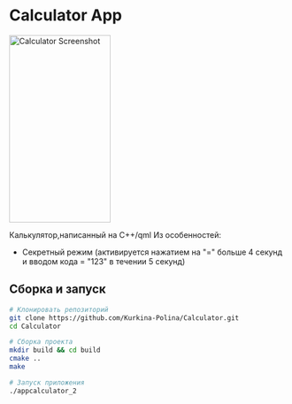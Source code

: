 
# Calculator App
<img width="183" height="339" alt="Calculator Screenshot" src="https://github.com/user-attachments/assets/b65e9b0f-e888-4a38-8f46-de34ccce33c0" />

Калькулятор,написанный на С++/qml
Из особенностей:
- Секретный режим (активируется нажатием на "=" больше 4 секунд и вводом кода = "123" в течении 5 секунд)

##  Сборка и запуск
```bash
# Клонировать репозиторий
git clone https://github.com/Kurkina-Polina/Calculator.git
cd Calculator

# Сборка проекта
mkdir build && cd build
cmake ..
make

# Запуск приложения
./appcalculator_2
